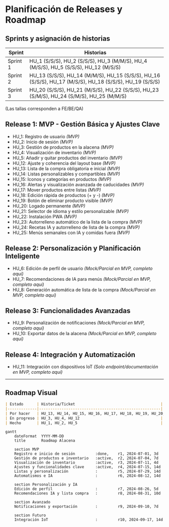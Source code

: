 # Planificación de Releases y Roadmap

## Sprints y asignación de historias

| Sprint   | Historias                                                                                 |
|----------|------------------------------------------------------------------------------------------|
| Sprint 1 | HU_1 (S/S/S), HU_2 (S/S/S), HU_3 (M/M/S), HU_4 (M/S/S), HU_5 (S/S/S), HU_12 (M/S/S)       |
| Sprint 2 | HU_13 (S/S/S), HU_14 (M/M/S), HU_15 (S/S/S), HU_16 (S/S/S), HU_17 (M/S/S), HU_18 (S/S/S), HU_19 (S/S/S) |
| Sprint 3 | HU_20 (S/S/S), HU_21 (M/S/S), HU_22 (S/S/S), HU_23 (S/M/S), HU_24 (S/M/S), HU_25 (M/M/S)  |

(Las tallas corresponden a FE/BE/QA)

## Release 1: MVP - Gestión Básica y Ajustes Clave
- HU_1: Registro de usuario *(MVP)*
- HU_2: Inicio de sesión *(MVP)*
- HU_3: Gestión de productos en la alacena *(MVP)*
- HU_4: Visualización de inventario *(MVP)*
- HU_5: Añadir y quitar productos del inventario *(MVP)*
- HU_12: Ajuste y coherencia del layout base *(MVP)*
- HU_13: Lista de la compra obligatoria e inicial *(MVP)*
- HU_14: Listas personalizables y compartibles *(MVP)*
- HU_15: Iconos y categorías en productos *(MVP)*
- HU_16: Alertas y visualización avanzada de caducidades *(MVP)*
- HU_17: Mover productos entre listas *(MVP)*
- HU_18: Edición rápida de productos (+ y -) *(MVP)*
- HU_19: Botón de eliminar producto visible *(MVP)*
- HU_20: Logado permanente *(MVP)*
- HU_21: Selector de idioma y estilo personalizable *(MVP)*
- HU_22: Instalación PWA *(MVP)*
- HU_23: Autorrelleno automático de la lista de la compra *(MVP)*
- HU_24: Recetas IA y autorrelleno de lista de la compra *(MVP)*
- HU_25: Menús semanales con IA y comidas fuera *(MVP)*

## Release 2: Personalización y Planificación Inteligente
- HU_6: Edición de perfil de usuario *(Mock/Parcial en MVP, completo aquí)*
- HU_7: Recomendaciones de IA para menús *(Mock/Parcial en MVP, completo aquí)*
- HU_8: Generación automática de lista de la compra *(Mock/Parcial en MVP, completo aquí)*

## Release 3: Funcionalidades Avanzadas
- HU_9: Personalización de notificaciones *(Mock/Parcial en MVP, completo aquí)*
- HU_10: Exportar datos de la alacena *(Mock/Parcial en MVP, completo aquí)*

## Release 4: Integración y Automatización
- HU_11: Integración con dispositivos IoT *(Solo endpoint/documentación en MVP, completo aquí)*

---

## Roadmap Visual

```markdown
| Estado      | Historia/Ticket                                      |
|-------------|------------------------------------------------------|
| Por hacer   | HU_13, HU_14, HU_15, HU_16, HU_17, HU_18, HU_19, HU_20, HU_21, HU_22, HU_23, HU_24, HU_25 |
| En progreso | HU_3, HU_4, HU_12                                    |
| Hecho       | HU_1, HU_2, HU_5                                     |
```

```mermaid
gantt
    dateFormat  YYYY-MM-DD
    title       Roadmap Alacena

    section MVP
    Registro e inicio de sesión         :done,    r1, 2024-07-01, 3d
    Gestión de productos e inventario   :active,  r2, 2024-07-04, 7d
    Visualización de inventario         :active,  r3, 2024-07-11, 4d
    Ajustes y funcionalidades clave     :active,  r4, 2024-07-15, 14d
    Listas y personalización            :         r5, 2024-07-29, 14d
    Automatismos e IA                   :         r6, 2024-08-12, 14d

    section Personalización y IA
    Edición de perfil                   :         r7, 2024-08-26, 5d
    Recomendaciones IA y lista compra   :         r8, 2024-08-31, 10d

    section Avanzado
    Notificaciones y exportación        :         r9, 2024-09-10, 7d

    section Futuro
    Integración IoT                     :         r10, 2024-09-17, 14d
```
